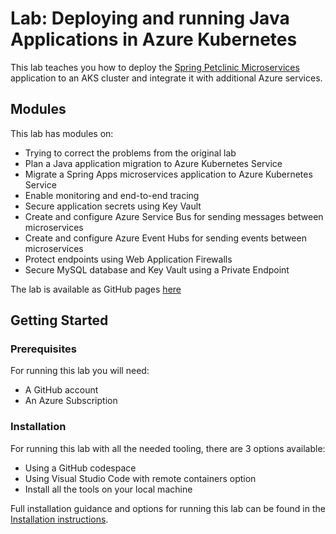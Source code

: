 # Lab: Deploying and running Java Applications in Azure Kubernetes

This lab teaches you how to deploy the [Spring Petclinic Microservices](https://github.com/Azure-Samples/java-microservices-aks-lab/tree/main/src) application to an AKS cluster and integrate it with additional Azure services.

## Modules

This lab has modules on:

* Trying to correct the problems from the original lab
* Plan a Java application migration to Azure Kubernetes Service
* Migrate a Spring Apps microservices application to Azure Kubernetes Service
* Enable monitoring and end-to-end tracing
* Secure application secrets using Key Vault
* Create and configure Azure Service Bus for sending messages between microservices
* Create and configure Azure Event Hubs for sending events between microservices
* Protect endpoints using Web Application Firewalls
* Secure MySQL database and Key Vault using a Private Endpoint

The lab is available as GitHub pages [here](https://azure-samples.github.io/java-microservices-aks-lab/)

## Getting Started

### Prerequisites

For running this lab you will need:

- A GitHub account
- An Azure Subscription

### Installation

For running this lab with all the needed tooling, there are 3 options available: 

- Using a GitHub codespace  
- Using Visual Studio Code with remote containers option
- Install all the tools on your local machine

Full installation guidance and options for running this lab can be found in the [Installation instructions](install.md).
